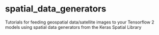 # spatial_data_generators
Tutorials for feeding geospatial data/satellite images to your Tensorflow 2 models using spatial data generators from the Keras Spatial Library 
